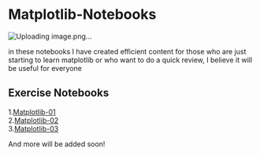 # Matplotlib-Notebooks
![Uploading image.png…]()


in these notebooks I have created efficient content for those who are just starting to learn matplotlib or who want to do a quick review, I believe it will be useful for everyone 

## Exercise Notebooks

1.[Matplotlib-01](https://github.com/fatihhyavuz/Matplotlib-Notebooks/blob/main/Maplotlib_01.ipynb)<br>
2.[Matplotlib-02](https://github.com/fatihhyavuz/Matplotlib-Notebooks/blob/main/Maplotlib_02.ipynb)<br>
3.[Matplotlib-03](https://github.com/fatihhyavuz/Matplotlib-Notebooks/blob/main/Metplotlib_3.ipynb) 

And more will be added soon!
